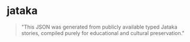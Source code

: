 # jataka

> "This JSON was generated from publicly available typed Jataka stories, compiled purely for educational and cultural preservation."
